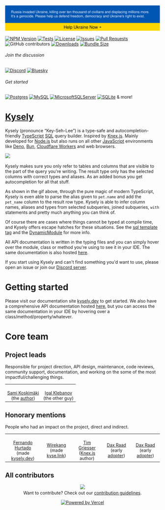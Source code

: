 [![Stand With Ukraine](https://raw.githubusercontent.com/vshymanskyy/StandWithUkraine/main/banner2-direct.svg)](https://stand-with-ukraine.pp.ua)

[![NPM Version](https://img.shields.io/npm/v/kysely?style=flat&label=latest)](https://github.com/kysely-org/kysely/releases/latest)
[![Tests](https://github.com/kysely-org/kysely/actions/workflows/test.yml/badge.svg)](https://github.com/kysely-org/kysely)
[![License](https://img.shields.io/github/license/kysely-org/kysely?style=flat)](https://github.com/kysely-org/kysely/blob/master/LICENSE)
[![Issues](https://img.shields.io/github/issues-closed/kysely-org/kysely?logo=github)](https://github.com/kysely-org/kysely/issues?q=is%3Aissue+is%3Aopen+sort%3Aupdated-desc)
[![Pull Requests](https://img.shields.io/github/issues-pr-closed/kysely-org/kysely?label=PRs&logo=github&style=flat)](https://github.com/kysely-org/kysely/pulls?q=is%3Apr+is%3Aopen+sort%3Aupdated-desc)
![GitHub contributors](https://img.shields.io/github/contributors/kysely-org/kysely)
[![Downloads](https://img.shields.io/npm/dw/kysely?logo=npm)](https://www.npmjs.com/package/kysely)
[![Bundle Size](https://img.shields.io/bundlephobia/minzip/kysely?label=size&logo=npm)](https://bundlephobia.com/package/kysely)

###### Join the discussion ⠀⠀⠀⠀⠀⠀⠀ 
[![Discord](https://img.shields.io/badge/Discord-%235865F2.svg?style=flat&logo=discord&logoColor=white)](https://discord.gg/xyBJ3GwvAm)
[![Bluesky](https://img.shields.io/badge/Bluesky-0285FF?style=flat&logo=Bluesky&logoColor=white)](https://bsky.app/profile/kysely.dev)

###### Get started
[![Postgres](https://img.shields.io/badge/postgres-%23316192.svg?style=flat&logo=postgresql&logoColor=white)](https://kysely.dev/docs/getting-started?dialect=postgresql)
[![MySQL](https://img.shields.io/badge/mysql-4479A1.svg?style=flat&logo=mysql&logoColor=white)](https://kysely.dev/docs/getting-started?dialect=mysql)
[![MicrosoftSQLServer](https://img.shields.io/badge/Microsoft%20SQL%20Server-CC2927?style=flat&logo=microsoft%20sql%20server&logoColor=white)](https://kysely.dev/docs/getting-started?dialect=mssql)
[![SQLite](https://img.shields.io/badge/sqlite-%2307405e.svg?style=flat&logo=sqlite&logoColor=white)](https://kysely.dev/docs/getting-started?dialect=sqlite)
& more!

# [Kysely](https://kysely.dev)

Kysely (pronounce “Key-Seh-Lee”) is a type-safe and autocompletion-friendly [TypeScript](https://www.typescriptlang.org/) [SQL](https://en.wikipedia.org/wiki/SQL) query builder.
Inspired by [Knex.js](http://knexjs.org/). Mainly developed for [Node.js](https://nodejs.org/en/) but also
runs on all other [JavaScript](https://developer.mozilla.org/en-US/docs/Web/JavaScript) environments like [Deno](https://deno.com/), [Bun](https://bun.sh/), [Cloudflare Workers](https://workers.cloudflare.com/)
and web browsers.

![](https://github.com/kysely-org/kysely/blob/master/assets/demo.gif)

Kysely makes sure you only refer to tables and columns that are visible to the part of the query
you're writing. The result type only has the selected columns with correct types and aliases. As an
added bonus you get autocompletion for all that stuff.

As shown in the gif above, through the pure magic of modern TypeScript, Kysely is even able to parse
the alias given to `pet.name` and add the `pet_name` column to the result row type. Kysely is able to infer
column names, aliases and types from selected subqueries, joined subqueries, `with` statements and pretty
much anything you can think of.

Of course there are cases where things cannot be typed at compile time, and Kysely offers escape
hatches for these situations. See the [sql template tag](https://kysely-org.github.io/kysely-apidoc/interfaces/Sql.html)
and the [DynamicModule](https://kysely-org.github.io/kysely-apidoc/classes/DynamicModule.html#ref) for more info.

All API documentation is written in the typing files and you can simply hover over the module, class
or method you're using to see it in your IDE. The same documentation is also hosted [here](https://kysely-org.github.io/kysely-apidoc/).

If you start using Kysely and can't find something you'd want to use, please open an issue or join our
[Discord server](https://discord.gg/xyBJ3GwvAm).

# Getting started

Please visit our documentation site [kysely.dev](https://kysely.dev) to get started. We also have a comprehensive
API documentation hosted [here](https://kysely-org.github.io/kysely-apidoc/), but you can access the same
documentation in your IDE by hovering over a class/method/property/whatever.

# Core team

## Project leads

Responsible for project direction, API design, maintenance, code reviews, community support, documentation, and working on the some of the most 
impactful/challenging things.

<table>
  <tbody>
    <tr>
      <td align="center">
          <a href="https://github.com/koskimas">
              <img src="https://avatars.githubusercontent.com/u/846508?v=4?s=100" width="100px;" alt=""/>
              <br />
              Sami Koskimäki
          </a>
          <br />
          (the <a href="https://web.archive.org/web/20211203210043/https://www.jakso.me/blog/kysely-a-type-safe-sql-query-builder-for-typescript">author</a>)
      </td>
      <td align="center">
          <a href="https://github.com/igalklebanov">
              <img src="https://avatars.githubusercontent.com/u/14938291?v=4&s=100" width="100px;" alt=""/>
              <br />
              Igal Klebanov
          </a>
          <br />
          (the other guy)
      </td>
    </tr>
  </tbody>
</table>

## Honorary mentions

People who had an impact on the project, direct and indirect.

<table>
    <tbody>
        <tr>
            <td align="center">
                <a href="https://github.com/fhur">
                    <img src="https://avatars.githubusercontent.com/u/6452323?v=4&s=100" width="100px;" alt=""/>
                    <br />
                    Fernando Hurtado
                </a>
                <br />
                (made <a href="https://kysely.dev">kysely.dev</a>)
            </td>
            <td align="center">
                <a href="https://github.com/wirekang">
                    <img src="https://avatars.githubusercontent.com/u/43294688?v=4&s=100" width="100px;" alt=""/>
                    <br />
                    Wirekang
                </a>
                <br />
                (made <a href="https://kyse.link">kyse.link</a>)
            </td>
            <td align="center">
                <a href="https://github.com/tgriesser">
                    <img src="https://avatars.githubusercontent.com/u/154748?v=4&s=100" width="100px;" alt=""/>
                    <br />
                    Tim Griesser
                </a>
                <br />
                (<a href="https://knexjs.org/">Knex.js</a> author)
            </td>
            <td align="center">
                <a href="https://github.com/thdxr">
                    <img src="https://avatars.githubusercontent.com/u/826656?v=4&s=100" width="100px;" alt=""/>
                    <br />
                    Dax Raad
                </a>
                <br />
                (early <a href="https://thdxr.com/post/serverless-relational-showdown">adopter</a>)
            </td>
            <td align="center">
                <a href="https://github.com/thdxr">
                    <img src="https://avatars.githubusercontent.com/u/826656?v=4&s=100" width="100px;" alt=""/>
                    <br />
                    Dax Raad
                </a>
                <br />
                (early <a href="https://thdxr.com/post/serverless-relational-showdown">adopter</a>)
            </td>
        </tr>
    </tbody>
</table>

## All contributors

<p align="center">
    <a href="https://github.com/kysely-org/kysely/graphs/contributors">
        <img src="https://contrib.rocks/image?repo=kysely-org/kysely" />
    </a>
    </br>
    <span>Want to contribute? Check out our <a href="./CONTRIBUTING.md" >contribution guidelines</a>.</span>
</p>

<p align="center">
    <a href="https://vercel.com/?utm_source=kysely&utm_campaign=oss">
        <img src="https://kysely.dev/img/powered-by-vercel.svg" alt="Powered by Vercel" />
    </a>
</p>
